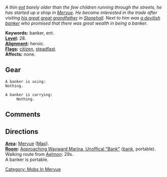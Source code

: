 *A thin [ent](Ents "wikilink") barely older than the few children
running through the streets, he has started up a shop in
[Mervue](:Category:_Mervue "wikilink"). He became interested in the
trade after visiting [his great great
grandfather](Edmuntrillion "wikilink") in
[Stonehall](:Category:_Stonehall "wikilink"). Next to him was [a
devilish banker](Kir'tal "wikilink") who promised that there was great
wealth in being a banker.*

**Keywords:** banker, ent.  
**[Level](Level "wikilink"):** 28.  
**[Alignment](Alignment "wikilink"):** heroic.  
**[Flags](:Category:_Mob_Types "wikilink"):**
[citizen](Citizen_Mobs "wikilink"),
[steadfast](Sentinel_Mobs "wikilink").  
**Affects:** none.  

## Gear

`A banker is using:`  
`Nothing.`

`A banker is carrying:`  
`     Nothing.`

## Comments

## Directions

**[Area](:Category:_Areas "wikilink"):**
[Mervue](:Category:_Mervue "wikilink") ([Map](Mervue_Map "wikilink")).  
**[Room](:Category:_Rooms "wikilink"):** [Approaching Wayward Marina,
Unoffical
"Bank"](Approaching_Wayward_Marina,_Unofficial_"Bank" "wikilink")
([bank](:Category:_Banks "wikilink"), portable).  
Walking route from [Aelmon](Aelmon "wikilink"): 29s.  
A banker is portable.  

[Category: Mobs In Mervue](Category:_Mobs_In_Mervue "wikilink")
